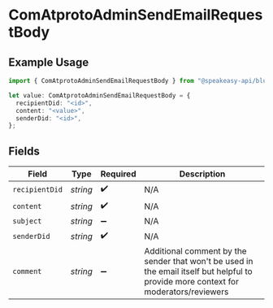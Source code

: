 # ComAtprotoAdminSendEmailRequestBody

## Example Usage

```typescript
import { ComAtprotoAdminSendEmailRequestBody } from "@speakeasy-api/bluesky/models/operations";

let value: ComAtprotoAdminSendEmailRequestBody = {
  recipientDid: "<id>",
  content: "<value>",
  senderDid: "<id>",
};
```

## Fields

| Field                                                                                                                                | Type                                                                                                                                 | Required                                                                                                                             | Description                                                                                                                          |
| ------------------------------------------------------------------------------------------------------------------------------------ | ------------------------------------------------------------------------------------------------------------------------------------ | ------------------------------------------------------------------------------------------------------------------------------------ | ------------------------------------------------------------------------------------------------------------------------------------ |
| `recipientDid`                                                                                                                       | *string*                                                                                                                             | :heavy_check_mark:                                                                                                                   | N/A                                                                                                                                  |
| `content`                                                                                                                            | *string*                                                                                                                             | :heavy_check_mark:                                                                                                                   | N/A                                                                                                                                  |
| `subject`                                                                                                                            | *string*                                                                                                                             | :heavy_minus_sign:                                                                                                                   | N/A                                                                                                                                  |
| `senderDid`                                                                                                                          | *string*                                                                                                                             | :heavy_check_mark:                                                                                                                   | N/A                                                                                                                                  |
| `comment`                                                                                                                            | *string*                                                                                                                             | :heavy_minus_sign:                                                                                                                   | Additional comment by the sender that won't be used in the email itself but helpful to provide more context for moderators/reviewers |